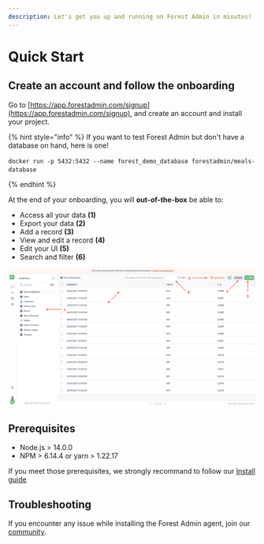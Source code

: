```yaml
---
description: Let's get you up and running on Forest Admin in minutes!
---
```


# Quick Start

## Create an account and follow the onboarding

Go to [https://app.forestadmin.com/signup](https://app.forestadmin.com/signup), and create an account and install your project.

{% hint style="info" %}
If you want to test Forest Admin but don't have a database on hand, here is one!

`docker run -p 5432:5432 --name forest_demo_database forestadmin/meals-database`

{% endhint %}

At the end of your onboarding, you will **out-of-the-box** be able to:

- Access all your data **(1)**
- Export your data **(2)**
- Add a record **(3)**
- View and edit a record **(4)**
- Edit your UI **(5)**
- Search and filter **(6)**

![](../assets/quick-start-abilities.png)

## Prerequisites

- Node.js > 14.0.0
- NPM > 6.14.4 or yarn > 1.22.17

If you meet those prerequisites, we strongly recommand to follow our [Install guide](./install.md)

## Troubleshooting

If you encounter any issue while installing the Forest Admin agent, join our [community](https://community.forestadmin.com/).
